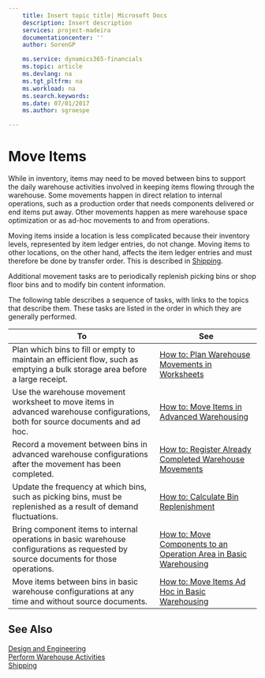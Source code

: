 ```yaml
---
    title: Insert topic title| Microsoft Docs
    description: Insert description
    services: project-madeira
    documentationcenter: ''
    author: SorenGP

    ms.service: dynamics365-financials
    ms.topic: article
    ms.devlang: na
    ms.tgt_pltfrm: na
    ms.workload: na
    ms.search.keywords:
    ms.date: 07/01/2017
    ms.author: sgroespe

---
```

# Move Items
While in inventory, items may need to be moved between bins to support the daily warehouse activities involved in keeping items flowing through the warehouse. Some movements happen in direct relation to internal operations, such as a production order that needs components delivered or end items put away. Other movements happen as mere warehouse space optimization or as ad-hoc movements to and from operations.  
  
 Moving items inside a location is less complicated because their inventory levels, represented by item ledger entries, do not change. Moving items to other locations, on the other hand, affects the item ledger entries and must therefore be done by transfer order. This is described in [Shipping](../Shipping.md).  
  
 Additional movement tasks are to periodically replenish picking bins or shop floor bins and to modify bin content information.  
  
 The following table describes a sequence of tasks, with links to the topics that describe them. These tasks are listed in the order in which they are generally performed.  
  
|**To**|**See**|  
|------------|-------------|  
|Plan which bins to fill or empty to maintain an efficient flow, such as emptying a bulk storage area before a large receipt.|[How to: Plan Warehouse Movements in Worksheets](../how-to-plan-warehouse-movements-in-worksheets.md)|  
|Use the warehouse movement worksheet to move items in advanced warehouse configurations, both for source documents and ad hoc.|[How to: Move Items in Advanced Warehousing](../how-to-move-items-in-advanced-warehousing.md)|  
|Record a movement between bins in advanced warehouse configurations after the movement has been completed.|[How to: Register Already Completed Warehouse Movements](../how-to-register-already-completed-warehouse-movements.md)|  
|Update the frequency at which bins, such as picking bins, must be replenished as a result of demand fluctuations.|[How to: Calculate Bin Replenishment](../how-to-calculate-bin-replenishment.md)|  
|Bring component items to internal operations in basic warehouse configurations as requested by source documents for those operations.|[How to: Move Components to an Operation Area in Basic Warehousing](../how-to-move-components-to-an-operation-area-in-basic-warehousing.md)|  
|Move items between bins in basic warehouse configurations at any time and without source documents.|[How to: Move Items Ad Hoc in Basic Warehousing](../how-to-move-items-ad-hoc-in-basic-warehousing.md)|  
  
## See Also  
 [Design and Engineering](../design-and-engineering.md)   
 [Perform Warehouse Activities](../perform-warehouse-activities.md)   
 [Shipping](../Shipping.md)